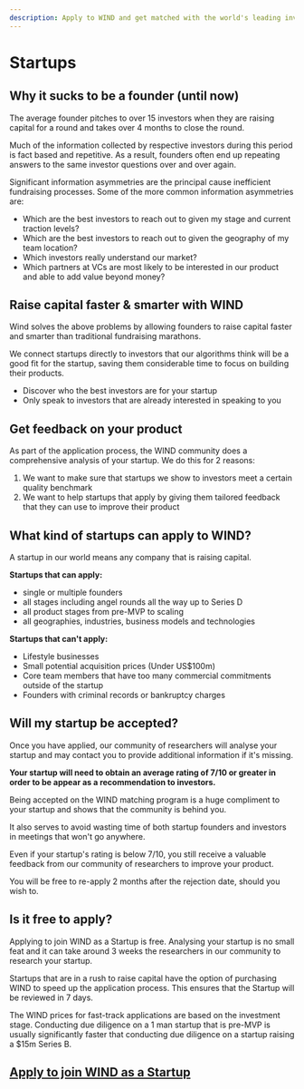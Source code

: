 ```yaml
---
description: Apply to WIND and get matched with the world's leading investors
---
```


# Startups

## **Why it sucks to be a founder \(until now\)**  

The average founder pitches to over 15 investors when they are raising capital for a round and takes over 4 months to close the round. 

Much of the information collected by respective investors during this period is fact based and repetitive. As a result, founders often end up repeating answers to the same investor questions over and over again.   
  
Significant information asymmetries are the principal cause inefficient fundraising processes. Some of the more common information asymmetries are:  

* Which are the best investors to reach out to given my stage and current traction levels? 
* Which are the best investors to reach out to given the geography of my team location? 
* Which investors really understand our market? 
* Which partners at VCs are most likely to be interested in our product and able to add value beyond money? 

## **Raise capital faster & smarter with WIND** 

Wind solves the above problems by allowing founders to raise capital faster and smarter than traditional fundraising marathons. 

We connect startups directly to investors that our algorithms think will be a good fit for the startup, saving them considerable time to focus on building their products. 

* Discover who the best investors are for your startup 
* Only speak to investors that are already interested in speaking to you 

## Get feedback on your product

As part of the application process, the WIND community does a comprehensive analysis of your startup. We do this for 2 reasons: 

1. We want to make sure that startups we show to investors meet a certain quality benchmark
2. We want to help startups that apply by giving them tailored feedback that they can use to improve their product 

## What kind of startups can apply to WIND? 

A startup in our world means any company that is raising capital. 

**Startups that can apply:** 

* single or multiple founders 
* all stages including angel rounds all the way up to Series D
* all product stages from pre-MVP to scaling
* all geographies, industries, business models and technologies 

**Startups that can't apply:** 

* Lifestyle businesses
* Small potential acquisition prices \(Under US$100m\) 
* Core team members that have too many commercial commitments outside of the startup
* Founders with criminal records or bankruptcy charges

## Will my startup be accepted? 

Once you have applied, our community of researchers will analyse your startup and may contact you to provide additional information if it's missing.  

**Your startup will need to obtain an average rating of 7/10 or greater in order to be appear as a recommendation to investors.** 

Being accepted on the WIND matching program is a huge compliment to your startup and shows that the community is behind you.   
  
It also serves to avoid wasting time of both startup founders and investors in meetings that won't go anywhere.  
  
Even if your startup's rating is below 7/10, you still receive a valuable feedback from our community of researchers to improve your product. 

You will be free to re-apply 2 months after the rejection date, should you wish to. 

## Is it free to apply? 

Applying to join WIND as a Startup is free. Analysing your startup is no small feat and it can take around 3 weeks the researchers in our community to research your startup.   
  
Startups that are in a rush to raise capital have the option of purchasing WIND to speed up the application process. This ensures that the Startup will be reviewed in 7 days.   
  
The WIND prices for fast-track applications are based on the investment stage. Conducting due diligence on a 1 man startup that is pre-MVP is usually significantly faster that conducting due diligence on a startup raising a $15m Series B.

## [Apply to join WIND as a Startup](https://windprotocol.com/startups)  

